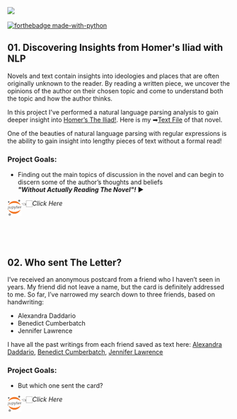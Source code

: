 <p align='left'> 
                         
  <a href="#"><img src="https://badges.pufler.dev/visits/Emon-ProCoder7/Data-Driven-Decision-Making-With-Statistics"></a>
</p>



[![forthebadge made-with-python](http://ForTheBadge.com/images/badges/made-with-python.svg)](https://www.python.org/)
  
   


  
## 01. Discovering Insights from Homer's Iliad with NLP

  Novels and text contain insights into ideologies and places that are often originally unknown to the reader. By reading a written piece, we uncover the opinions of the author on their chosen topic and come to understand both the topic and how the author thinks.

In this project I've performed a natural language parsing analysis to gain deeper insight into [Homer’s The Iliad!](http://www.gutenberg.org/ebooks/6130). Here is my ➡[Text File](the_iliad.txt) of that novel. 

One of the beauties of natural language parsing with regular expressions is the ability to gain insight into lengthy pieces of text without a formal read! 
  
### Project Goals:
  - Finding out the main topics of discussion in the novel and can begin to discern some of the author’s thoughts and beliefs 
  <br>***"Without Actually Reading The Novel"!*** ▶
  
  
👈🏻*Click Here* [<img align="left" alt="Emon-ProCoder7 | Jupyter" width="32px" src="https://raw.githubusercontent.com/Emon-ProCoder7/python_projects/master/jupyter.png"/>](https://github.com/Emon-ProCoder7/Natural-Language-Processing/blob/master/iliad_NLP.ipynb)



<br><br><br><br>


## 02. Who sent The Letter?

  I’ve received an anonymous postcard from a friend who I haven’t seen in years. My friend did not leave a name, but the card is definitely addressed to me. So far, I’ve narrowed my search down to three friends, based on handwriting:

- Alexandra Daddario
- Benedict Cumberbatch
- Jennifer Lawrence 

I have all the past writings from each friend saved as text here: [Alexandra Daddario](Alexandra_Daddario_raw.py),  [Benedict Cumberbatch](Benedict_Cumberbatch_raw.py), [Jennifer Lawrence](Jennifer_Lawrence_raw.py)
  
### Project Goals:

  - But which one sent the card?
  
👈🏻*Click Here* [<img align="left" alt="Emon-ProCoder7 | Jupyter" width="32px" src="https://raw.githubusercontent.com/Emon-ProCoder7/python_projects/master/jupyter.png"/>](https://github.com/Emon-ProCoder7/Natural-Language-Processing/blob/master/mystery_friend.ipynb)
